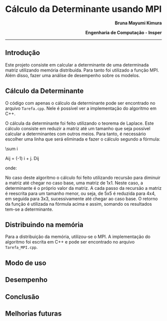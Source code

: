 # Cálculo da Determinante usando MPI
<b><div style="text-align: right">
Bruna Mayumi Kimura</div>
<div style="text-align: right">
Engenharia de Computação - Insper
</div></b>

-------------------------------

## Introdução

Este projeto consiste em calcular a determinante de uma determinada matriz utilizando memória distribuída. Para tanto foi utilizado a função MPI. Além disso, fazer uma análise de desempenho sobre os modelos.

## Cálculo da Determinante

O código com apenas o cálculo da determinante pode ser encontrado no arquivo `Tarefa.cpp`. Nele é possível ver a implementação do algoritmo em C++.

O cálcula da determinante foi feito utilizando o teorema de Laplace. Este cálculo consiste em reduzir a matriz até um tamanho que seja possível calcular a determinantes com outros meios. Para tanto, é necessário escolher uma linha que será eliminada e fazer o cálculo segundo a fórmula:

\sum i

Aij = (-1) i + j. Dij

onde:



No caso deste algoritmo o cálculo foi feito utilizando recursão para diminuir a matriz até chegar no caso base, uma matriz de 1x1. Neste caso, a determinante é o próprio valor da matriz. A cada passo da recursão a matriz é reescrita para um tamanho menor, ou seja, de 5x5 é reduzida para 4x4, em seguida para 3x3, sucessivamente até chegar ao caso base. O retorno da função é utilizada na fórmula acima e assim, somando os resultados tem-se a determinante.

## Distribuindo na memória

Para a distribuição da memória, utilizou-se o MPI. A implementação do algoritmo foi escrita em C++ e pode ser encontrado no arquivo `Tarefa_MPI.cpp`.

## Modo de uso

## Desempenho

## Conclusão

## Melhorias futuras